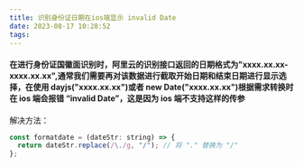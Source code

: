 ```yaml
---
title: 识别身份证日期在ios端显示 invalid Date
date: 2023-08-17 10:28:52
tags:
---
```


#### 在进行身份证国徽面识别时，阿里云的识别接口返回的日期格式为"xxxx.xx.xx-xxxx.xx.xx",通常我们需要再对该数据进行截取开始日期和结束日期进行显示选择，在使用 dayjs("xxxx.xx.xx")或者 new Date("xxxx.xx.xx")根据需求转换时在 ios 端会报错 “invalid Date”，这是因为 ios 端不支持这样的传参

解决方法：

```js
const formatdate = (dateStr: string) => {
  return dateStr.replace(/\./g, "/"); // 将 "." 替换为 "/"
};
```
